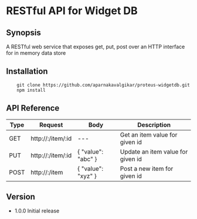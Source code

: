 
RESTful API for Widget DB
=========

## Synopsis

A RESTful web service that exposes get, put, post over an HTTP interface for in memory data store


## Installation
```shell
    git clone https://github.com/aparnakavalgikar/proteus-widgetdb.git
    npm install
```

## API Reference

| Type | Request | Body | Description
| --- | --- | --- | --- |
| GET |  http://<hostname>:<port>/item/:id | --- |Get an item value for given id |
| PUT |  http://<hostname>:<port>/item/:id | { "value": "abc" } | Update an item value for given id |
| POST |  http://<hostname>:<port>/item | { "value": "xyz" } | Post a new item for given id |


## Version
* 1.0.0 Initial release